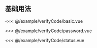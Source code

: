 ## 基础用法

<demo-block src="verifyCode/basic">

<<< @/example/verifyCode/basic.vue

</demo-block>

<demo-block src="verifyCode/password">

<<< @/example/verifyCode/password.vue

</demo-block>

<demo-block src="verifyCode/status">

<<< @/example/verifyCode/status.vue

</demo-block>